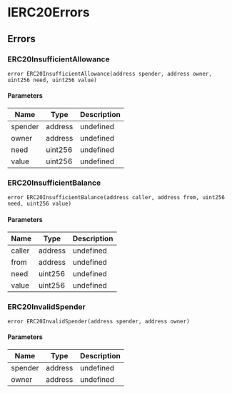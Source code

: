 # IERC20Errors











## Errors

### ERC20InsufficientAllowance

```solidity
error ERC20InsufficientAllowance(address spender, address owner, uint256 need, uint256 value)
```





#### Parameters

| Name | Type | Description |
|---|---|---|
| spender | address | undefined |
| owner | address | undefined |
| need | uint256 | undefined |
| value | uint256 | undefined |

### ERC20InsufficientBalance

```solidity
error ERC20InsufficientBalance(address caller, address from, uint256 need, uint256 value)
```





#### Parameters

| Name | Type | Description |
|---|---|---|
| caller | address | undefined |
| from | address | undefined |
| need | uint256 | undefined |
| value | uint256 | undefined |

### ERC20InvalidSpender

```solidity
error ERC20InvalidSpender(address spender, address owner)
```





#### Parameters

| Name | Type | Description |
|---|---|---|
| spender | address | undefined |
| owner | address | undefined |


